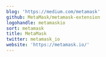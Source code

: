 ```yaml
---
blog: 'https://medium.com/metamask'
github: MetaMask/metamask-extension
logohandle: metamaskio
sort: metamask
title: MetaMask
twitter: metamask_io
website: 'https://metamask.io/'
---
```

